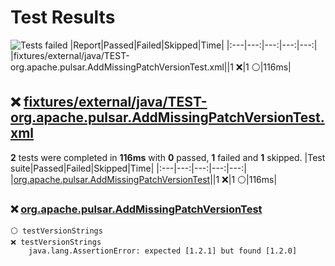 # Test Results
![Tests failed](https://img.shields.io/badge/tests-1%20failed%2C%201%20skipped-critical)
|Report|Passed|Failed|Skipped|Time|
|:---|---:|---:|---:|---:|
|fixtures/external/java/TEST-org.apache.pulsar.AddMissingPatchVersionTest.xml||1 ❌|1 ⚪|116ms|
## ❌ <a id="user-content-r0" href="#user-content-r0">fixtures/external/java/TEST-org.apache.pulsar.AddMissingPatchVersionTest.xml</a>
**2** tests were completed in **116ms** with **0** passed, **1** failed and **1** skipped.
|Test suite|Passed|Failed|Skipped|Time|
|:---|---:|---:|---:|---:|
|[org.apache.pulsar.AddMissingPatchVersionTest](#user-content-r0s0)||1 ❌|1 ⚪|116ms|
### ❌ <a id="user-content-r0s0" href="#user-content-r0s0">org.apache.pulsar.AddMissingPatchVersionTest</a>
```
⚪ testVersionStrings
❌ testVersionStrings
	java.lang.AssertionError: expected [1.2.1] but found [1.2.0]
```
